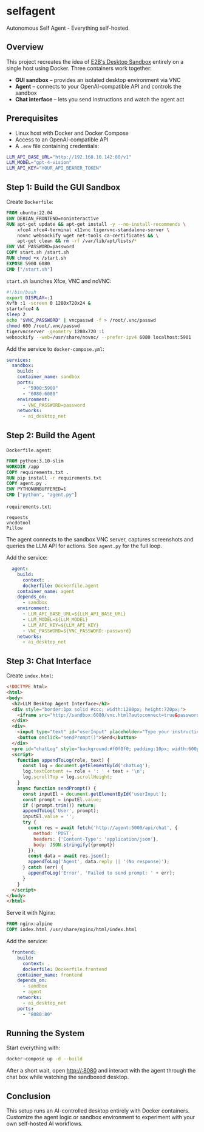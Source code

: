 # selfagent

Autonomous Self Agent - Everything self-hosted.

## Overview

This project recreates the idea of [E2B's Desktop Sandbox](https://e2b.dev) entirely on a single host using Docker. Three containers work together:

- **GUI sandbox** – provides an isolated desktop environment via VNC
- **Agent** – connects to your OpenAI-compatible API and controls the sandbox
- **Chat interface** – lets you send instructions and watch the agent act

## Prerequisites

- Linux host with Docker and Docker Compose
- Access to an OpenAI-compatible API
- A `.env` file containing credentials:

```bash
LLM_API_BASE_URL="http://192.168.10.142:80/v1"
LLM_MODEL="gpt-4-vision"
LLM_API_KEY="YOUR_API_BEARER_TOKEN"
```

## Step 1: Build the GUI Sandbox

Create `Dockerfile`:

```Dockerfile
FROM ubuntu:22.04
ENV DEBIAN_FRONTEND=noninteractive
RUN apt-get update && apt-get install -y --no-install-recommends \
    xfce4 xfce4-terminal x11vnc tigervnc-standalone-server \
    novnc websockify wget net-tools ca-certificates && \
    apt-get clean && rm -rf /var/lib/apt/lists/*
ENV VNC_PASSWORD=password
COPY start.sh /start.sh
RUN chmod +x /start.sh
EXPOSE 5900 6080
CMD ["/start.sh"]
```

`start.sh` launches Xfce, VNC and noVNC:

```bash
#!/bin/bash
export DISPLAY=:1
Xvfb :1 -screen 0 1280x720x24 &
startxfce4 &
sleep 2
echo "$VNC_PASSWORD" | vncpasswd -f > /root/.vnc/passwd
chmod 600 /root/.vnc/passwd
tigervncserver -geometry 1280x720 :1
websockify --web=/usr/share/novnc/ --prefer-ipv4 6080 localhost:5901
```

Add the service to `docker-compose.yml`:

```yaml
services:
  sandbox:
    build: .
    container_name: sandbox
    ports:
      - "5900:5900"
      - "6080:6080"
    environment:
      - VNC_PASSWORD=password
    networks:
      - ai_desktop_net
```

## Step 2: Build the Agent

`Dockerfile.agent`:

```Dockerfile
FROM python:3.10-slim
WORKDIR /app
COPY requirements.txt .
RUN pip install -r requirements.txt
COPY agent.py .
ENV PYTHONUNBUFFERED=1
CMD ["python", "agent.py"]
```

`requirements.txt`:

```text
requests
vncdotool
Pillow
```

The agent connects to the sandbox VNC server, captures screenshots and queries the LLM API for actions. See `agent.py` for the full loop.

Add the service:

```yaml
  agent:
    build:
      context: .
      dockerfile: Dockerfile.agent
    container_name: agent
    depends_on:
      - sandbox
    environment:
      - LLM_API_BASE_URL=${LLM_API_BASE_URL}
      - LLM_MODEL=${LLM_MODEL}
      - LLM_API_KEY=${LLM_API_KEY}
      - VNC_PASSWORD=${VNC_PASSWORD:-password}
    networks:
      - ai_desktop_net
```

## Step 3: Chat Interface

Create `index.html`:

```html
<!DOCTYPE html>
<html>
<body>
  <h2>LLM Desktop Agent Interface</h2>
  <div style="border:1px solid #ccc; width:1280px; height:720px;">
    <iframe src="http://sandbox:6080/vnc.html?autoconnect=true&password=password" width="1280" height="720" frameborder="0"></iframe>
  </div>
  <div>
    <input type="text" id="userInput" placeholder="Type your instruction..." size="50">
    <button onclick="sendPrompt()">Send</button>
  </div>
  <pre id="chatLog" style="background:#f0f0f0; padding:10px; width:600px; height:200px; overflow:auto;"></pre>
  <script>
    function appendToLog(role, text) {
      const log = document.getElementById('chatLog');
      log.textContent += role + ': ' + text + '\n';
      log.scrollTop = log.scrollHeight;
    }
    async function sendPrompt() {
      const inputEl = document.getElementById('userInput');
      const prompt = inputEl.value;
      if (!prompt.trim()) return;
      appendToLog('User', prompt);
      inputEl.value = '';
      try {
        const res = await fetch('http://agent:5000/api/chat', {
          method: 'POST',
          headers: {'Content-Type': 'application/json'},
          body: JSON.stringify({prompt})
        });
        const data = await res.json();
        appendToLog('Agent', data.reply || '(No response)');
      } catch (err) {
        appendToLog('Error', 'Failed to send prompt: ' + err);
      }
    }
  </script>
</body>
</html>
```

Serve it with Nginx:

```Dockerfile
FROM nginx:alpine
COPY index.html /usr/share/nginx/html/index.html
```

Add the service:

```yaml
  frontend:
    build:
      context: .
      dockerfile: Dockerfile.frontend
    container_name: frontend
    depends_on:
      - sandbox
      - agent
    networks:
      - ai_desktop_net
    ports:
      - "8080:80"
```

## Running the System

Start everything with:

```bash
docker-compose up -d --build
```

After a short wait, open [http://<your-host>:8080](http://<your-host>:8080) and interact with the agent through the chat box while watching the sandboxed desktop.

## Conclusion

This setup runs an AI-controlled desktop entirely with Docker containers. Customize the agent logic or sandbox environment to experiment with your own self-hosted AI workflows.
